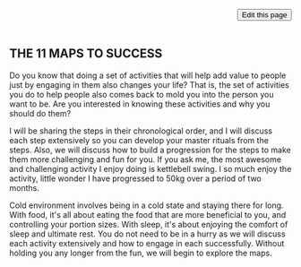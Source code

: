 
<span style=display:none; >[You are now in a GitHub source code view - click this link to view Read Me file as a web page]( https://launchandlearn.github.io/index.html#online-version2/05-the-11-maps-to-success.md "View file as a web page." ) </span>

<div style=text-align:right; ><input type=button class = 'btn btn-secondary btn-sm' onclick="window.location.href='https://github.com/launchandlearn/launchandlearn.github.io/blob/master/online-version2/05-the-11-maps-to-success.md'";
value='Edit this page' class="btn btn-primary" title="Download versions available for you to remix" ></div>

<br>


## THE 11 MAPS TO SUCCESS

Do you know that doing a set of activities that will help add value to people just by engaging in them also changes your life? That is, the set of activities you do to help people also comes back to mold you into the person you want to be. Are you interested in knowing these activities and why you should do them?

I will be sharing the steps in their chronological order, and I will discuss each step extensively so you can develop your master rituals from the steps. Also, we will discuss how to build a progression for the steps to make them more challenging and fun for you. If you ask me, the most awesome and challenging activity I enjoy doing is kettlebell swing. I so much enjoy the activity, little wonder I have progressed to 50kg over a period of two months.

Cold environment involves being in a cold state and staying there for long. With food, it's all about eating the food that are more beneficial to you, and controlling your portion sizes. With sleep, it's about enjoying the comfort of sleep and ultimate rest. You do not need to be in a hurry as we will discuss each activity extensively and how to engage in each successfully. Without holding you any longer from the fun, we will begin to explore the maps.
